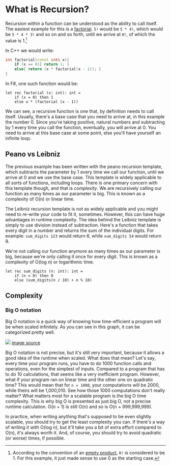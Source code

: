 # What is Recursion?

Recursion within a function can be understood as the ability to call itself. The easiest example for this is a [factorial](https://en.wikipedia.org/wiki/Factorial). ```5!``` would be ```5 * 4!```, which would be ```5 * 4 * 3!``` and so on and so forth, until we arrive at ```0!```, of which the value is 1.[^factorial]

[^factorial]: According to the convention of an [empty product](https://en.wikipedia.org/wiki/Empty_product), ```0!``` is considered to be 1. For this example, it just made sense to use 0 as the starting case.

In C++ we would write:
```cpp
int factorial(const int& x){
    if (x == 0){ return 1; }
    else{ return (x * factorial(x - 1)); }
}
```

In F#, one such function would be:
```f#
let rec factorial (x: int): int = 
    if (x = 0) then 1
    else x * (factorial (x - 1))
```

We can see, a recursive function is one that, by definition needs to call itself. Usually, there's a base case that you need to arrive at, in this example the number 0. Since you're taking positive, natural numbers and subtracting by 1 every time you call the function, eventually, you will arrive at 0. You need to arrive at this base case at some point, else you'll have yourself an infinite loop.

## Peano vs Leibniz

The previous example has been written with the peano recursion template, which subtracts the parameter by 1 every time we call our function, until we arrive at 0 and we use the base case. This template is widely applicable to all sorts of functions, including loops. There is one primary concern with this template though, and that is _complexity_. We are recursively calling our function as many times as our parameter is big. This is known as a complexity of O(n) or linear time.

The Leibniz recursion template is not as widely applicable and you might need to re-write your code to fit it, sometimes. However, this can have huge advantages in runtime complexity. The idea behind the Leibniz template is simply to use division instead of subtraction. 
Here's a function that takes every digit in a number and returns the sum of the individual digits. For example: ```sum_digits 123``` would return 6, while ```sum_digits 54``` would return 9.

We're not calling our function anymore as many times as our parameter is big, because we're only calling it once for every digit. This is known as a complexity of O(log n) or logarithmic time.
```f#
let rec sum_digits (n: int): int =
    if (n = 0) then 0
    else (sum_digits(n / 10) + n % 10)
```

## Complexity

### Big O notation

Big O notation is a quick way of knowing how time-efficient a program will be when scaled infinitely. As you can see in this graph, it can be categorized pretty well.

![](https://miro.medium.com/v2/resize:fit:4800/format:webp/1*dWet_YU-5072Kcko7LzsuQ.jpeg)
[image source](https://blog.stackademic.com/how-to-calculate-big-o-notation-time-complexity-5504bed8d292)

Big O notation is not precise, but it's still very important, because it allows a good idea of the runtime when scaled. What does that mean? 
Let's say, every time your program runs, you have to do 1000 function calls and operations, even for the simplest of inputs. Compared to a program that has to do 10 calculations, that seems like a very inefficient program. However, what if your program ran on linear time and the other one on quadratic time? This would mean that for ```n = 1000```, your computations will be 2000, while theirs will be 1,000,010. See how those 1000 computations don't really matter? What matters most for a scalable program is the big O time complexity.
This is why big O is presented as just big O, not a precise runtime calculation. 
O(n + 1) is still O(n) and so is O(n + 999,999,999).

In practice, when writing anything that's supposed to be even slightly scalable, you should try to get the least complexity you can. If there's a way of writing it with O(log n), but it'll take you a bit of extra effort compared to O(n), it's always worth it. And, of course, you should try to avoid quadratic (or worse) times, if possible.
